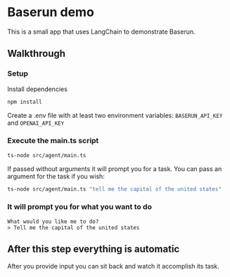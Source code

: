 # Baserun demo

This is a small app that uses LangChain to demonstrate Baserun.

## Walkthrough

### Setup

Install dependencies
```bash
npm install
```

Create a .env file with at least two environment variables: `BASERUN_API_KEY` and `OPENAI_API_KEY`

### Execute the main.ts script

```bash
ts-node src/agent/main.ts
```

If passed without arguments it will prompt you for a task. You can pass an argument for the task if you wish:

```bash
ts-node src/agent/main.ts "tell me the capital of the united states"
```

### It will prompt you for what you want to do

```
What would you like me to do?
> Tell me the capital of the united states
```

## After this step everything is automatic

After you provide input you can sit back and watch it accomplish its task.

